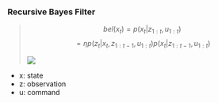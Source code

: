 ### Recursive Bayes Filter
 
> $$bel(x_t) = p(x_t| z_{1:t},u_{1:t}) $$
> $$= \eta p(z_t|x_t, z_{1:t-1}, u_{1:t})p(x_t|z_{1:t-1}, u_{1:t})$$
>
> <img src="https://render.githubusercontent.com/render/math?math=bel(x_t) = p(x_t|z_{1:t},u_{1:t})=\eta p(z_t|x_t, z_{1:t-1}, u_{1:t})p(x_t|z_{1:t-1}, u_{1:t})">

- x: state
- z: observation
- u: command

